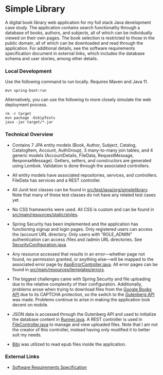 # Simple Library

A digital book library web application for my full stack Java development case study. The application contains search functionality through a database of books, authors, and subjects, all of which can be individually viewed on their own pages. The book selection is restricted to those in the public domain, all of which can be downloaded and read through the application. For additional details, see the software requirements specification document in external links, which includes the database schema and user stories, among other details.

### Local Development

Use the following command to run locally. Requires Maven and Java 11.

    mvn spring-boot:run

Alternatively, you can use the following to more closely simulate the web deployment process.

    rm -r target
    mvn package -DskipTests
    java -jar target/*.jar

### Technical Overview

* Contains 7 JPA entity models (Book, Author, Subject, Catalog, CatalogItem, Account, AuthGroup), 3 many-to-many join tables, and 4 generic models (AccountDetails, FileData, RequestMessage, ResponseMessage). Getters, setters, and constructors are generated using Lombok. Validation is done through the associated controllers.

* All entity models have associated repositories, services, and controllers. FileData has services and a REST controller.

* All Junit test classes can be found in [src/test/java/org/simplelibrary](https://github.com/AAAAAAidan/Simple-Library/tree/main/src/test/java/org/simplelibrary). Note that many of these test classes do not have any related test cases yet.

* No CSS frameworks were used. All CSS is custom and can be found in [src/main/resources/static/styles](https://github.com/AAAAAAidan/Simple-Library/tree/main/src/main/resources/static/styles).

* Spring Security has been implemented and the application has functioning signup and login pages. Only registered users can access the /account URL directory. Only users with "ROLE_ADMIN" authentication can access /files and /admin URL directories. See [SecurityConfiguration.java](https://github.com/AAAAAAidan/Simple-Library/blob/main/src/main/java/org/simplelibrary/config/SecurityConfiguration.java).

* Any resource accessed that results in an error—whether page not found, no permission granted, or anything else—will be mapped to the associated error page by [AppErrorController.java](https://github.com/AAAAAAidan/Simple-Library/blob/main/src/main/java/org/simplelibrary/controller/AppErrorController.java). All error pages can be found in [src/main/resources/templates/errors](https://github.com/AAAAAAidan/Simple-Library/tree/main/src/main/resources/templates/errors).

* The biggest challenges came with Spring Security and file uploading due to the relative complexity of their configuration. Additionally, problems arose when trying to download files from the [Google Books API](https://developers.google.com/books/docs/v1/reference/volumes/list) due to its CAPTCHA protection, so the switch to the [Gutenberg API](https://gutendex.com/) was made. Problems continue to arise in making the application look decent on mobile.

* JSON data is accessed through the Gutenberg API and used to initialize the database content in [Runner.java](https://github.com/AAAAAAidan/Simple-Library/blob/main/src/main/java/org/simplelibrary/Runner.java). A REST controller is used in [FileController.java](https://github.com/AAAAAAidan/Simple-Library/blob/main/src/main/java/org/simplelibrary/controller/FileController.java) to manage and view uploaded files. Note that I am not the creator of this controller, instead having only modified it to better suit my needs.

* [Bibi](https://github.com/satorumurmur/bibi) was utilized to read epub files inside the application.

### External Links

* [Software Requirements Specification](https://docs.google.com/document/d/1_wm5c655yeb50E9_qUmYXXQPPT1rFpTIRPdNIKOd3Qg/edit)
